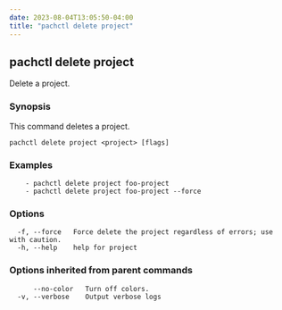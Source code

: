 ```yaml
---
date: 2023-08-04T13:05:50-04:00
title: "pachctl delete project"
---
```


## pachctl delete project

Delete a project.

### Synopsis

This command deletes a project.

```
pachctl delete project <project> [flags]
```

### Examples

```
	- pachctl delete project foo-project 
	- pachctl delete project foo-project --force 

```

### Options

```
  -f, --force   Force delete the project regardless of errors; use with caution.
  -h, --help    help for project
```

### Options inherited from parent commands

```
      --no-color   Turn off colors.
  -v, --verbose    Output verbose logs
```

